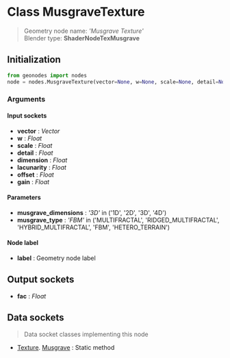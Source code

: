 
# Class MusgraveTexture

> Geometry node name: _'Musgrave Texture'_<br>Blender type:  **ShaderNodeTexMusgrave**

## Initialization


```python
from geonodes import nodes
node = nodes.MusgraveTexture(vector=None, w=None, scale=None, detail=None, dimension=None, lacunarity=None, offset=None, gain=None, musgrave_dimensions='3D', musgrave_type='FBM', label=None)
```


### Arguments


#### Input sockets



- **vector** : _Vector_
- **w** : _Float_
- **scale** : _Float_
- **detail** : _Float_
- **dimension** : _Float_
- **lacunarity** : _Float_
- **offset** : _Float_
- **gain** : _Float_



#### Parameters



- **musgrave_dimensions** : _'3D'_ in ('1D', '2D', '3D', '4D')
- **musgrave_type** : _'FBM'_ in ('MULTIFRACTAL', 'RIDGED_MULTIFRACTAL', 'HYBRID_MULTIFRACTAL', 'FBM', 'HETERO_TERRAIN')



#### Node label



- **label** : Geometry node label



## Output sockets



- **fac** : _Float_



## Data sockets

> Data socket classes implementing this node


- [Texture](aaa). [Musgrave](bbb) : Static method


